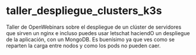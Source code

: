# taller_despliegue_clusters_k3s
Taller de OpenWebinars sobre el despliegue de un clúster de servidores que sirven un nginx e incluso puedes usar letschat haciendO un despliegue de la aplicación, con un MongoDB. Es buenísimo ya que ves como se reparten la carga entre nodos y como los pods no pueden caer. 
